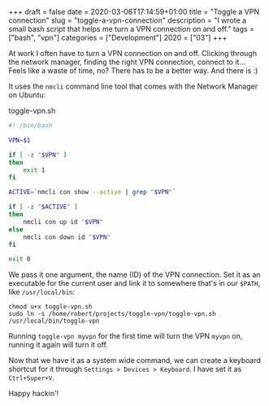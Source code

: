 +++
draft = false
date = 2020-03-06T17:14:59+01:00
title = "Toggle a VPN connection"
slug = "toggle-a-vpn-connection"
description = "I wrote a small bash script that helps me turn a VPN connection on and off."
tags = ["bash", "vpn"]
categories = ["Development"]
2020 = ["03"]
+++

At work I often have to turn a VPN connection on and off. Clicking through the network manager, finding the right VPN connection, connect to it... Feels like a waste of time, no? There has to be a better way. And there is :)

It uses the `nmcli` command line tool that comes with the Network Manager on Ubuntu:

<div class='filename'>toggle-vpn.sh</div>

``` bash
#! /bin/bash

VPN=$1

if [ -z "$VPN" ]
then
    exit 1
fi

ACTIVE=`nmcli con show --active | grep "$VPN"`

if [ -z "$ACTIVE" ]
then
    nmcli con up id "$VPN"
else
    nmcli con down id "$VPN"
fi

exit 0
```

We pass it one argument, the name (ID) of the VPN connection. Set it as an executable for the current user and link it to somewhere that's in our `$PATH`, like `/usr/local/bin`:
 
``` text
chmod u+x toggle-vpn.sh
sudo ln -s /home/robert/projects/toggle-vpn/toggle-vpn.sh /usr/local/bin/toggle-vpn
```

Running `toggle-vpn myvpn` for the first time will turn the VPN `myvpn` on, running it again will turn it off.

Now that we have it as a system wide command, we can create a keyboard shortcut for it through `Settings > Devices > Keyboard`. I have set it as `Ctrl+Super+V`.

Happy hackin'!
